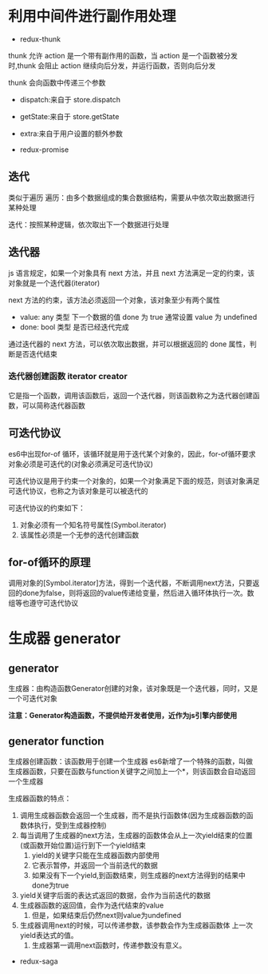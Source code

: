 # 利用中间件进行副作用处理

- redux-thunk

thunk 允许 action 是一个带有副作用的函数，当 action 是一个函数被分发时,thunk 会阻止 action 继续向后分发，并运行函数，否则向后分发

thunk 会向函数中传递三个参数

- dispatch:来自于 store.dispatch
- getState:来自于 store.getState
- extra:来自于用户设置的额外参数

- redux-promise

## 迭代

类似于遍历
遍历：由多个数据组成的集合数据结构，需要从中依次取出数据进行某种处理

迭代：按照某种逻辑，依次取出下一个数据进行处理

## 迭代器

js 语言规定，如果一个对象具有 next 方法，并且 next 方法满足一定的约束，该对象就是一个迭代器(iterator)

next 方法的约束，该方法必须返回一个对象，该对象至少有两个属性

- value: any 类型 下一个数据的值 done 为 true 通常设置 value 为 undefined
- done: bool 类型 是否已经迭代完成

通过迭代器的 next 方法，可以依次取出数据，并可以根据返回的 done 属性，判断是否迭代结束

### 迭代器创建函数 iterator creator
它是指一个函数，调用该函数后，返回一个迭代器，则该函数称之为迭代器创建函数，可以简称迭代器函数


## 可迭代协议
es6中出现for-of 循环，该循环就是用于迭代某个对象的，因此，for-of循环要求对象必须是可迭代的(对象必须满足可迭代协议)

可迭代协议是用于约束一个对象的，如果一个对象满足下面的规范，则该对象满足可迭代协议，也称之为该对象是可以被迭代的

可迭代协议的约束如下：
1. 对象必须有一个知名符号属性(Symbol.iterator)
2. 该属性必须是一个无参的迭代创建函数


## for-of循环的原理
调用对象的[Symbol.iterator]方法，得到一个迭代器，不断调用next方法，只要返回的done为false，则将返回的value传递给变量，然后进入循环体执行一次。数组等也遵守可迭代协议 



# 生成器 generator
## generator
生成器：由构造函数Generator创建的对象，该对象既是一个迭代器，同时，又是一个可迭代对象

**注意：Generator构造函数，不提供给开发者使用，近作为js引擎内部使用**

## generator function
生成器创建函数：该函数用于创建一个生成器
es6新增了一个特殊的函数，叫做生成器函数，只要在函数与function关键字之间加上一个*，则该函数会自动返回一个生成器

生成器函数的特点：
1. 调用生成器函数会返回一个生成器，而不是执行函数体(因为生成器函数的函数体执行，受到生成器控制)
2. 每当调用了生成器的next方法，生成器的函数体会从上一次yield结束的位置(或函数开始位置)运行到下一个yield结束
    1. yield的关键字只能在生成器函数内部使用
    2. 它表示暂停，并返回一个当前迭代的数据
    3. 如果没有下一个yield,到函数结束，则生成器的next方法得到的结果中done为true
3. yield关键字后面的表达式返回的数据，会作为当前迭代的数据
4. 生成器函数的返回值，会作为迭代结束的value
    1. 但是，如果结束后仍然next则value为undefined
5. 生成器调用next的时候，可以传递参数，该参数会作为生成器函数体
上一次yield表达式的值。
    1. 生成器第一调用next函数时，传递参数没有意义。

- redux-saga
